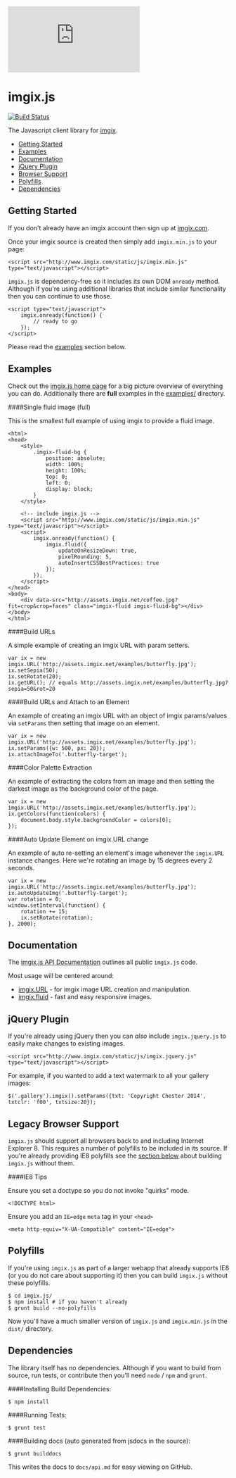 ![imgix logo](https://assets.imgix.net/imgix-logo-web-2014.pdf?page=2&fm=png&w=200&h=200)

imgix.js
========

[![Build Status](https://travis-ci.org/imgix/imgix.js.svg?branch=master)](https://travis-ci.org/imgix/imgix.js)

The Javascript client library for [imgix](http://www.imgix.com).

* [Getting Started](#getting-started)
* [Examples](#examples)
* [Documentation](#docs)
* [jQuery Plugin](#jquery)
* [Browser Support](#browser-support)
* [Polyfills](#polyfills)
* [Dependencies](#dependencies)

<a name="getting-started"></a>
Getting Started
---------------

If you don't already have an imgix account then sign up at [imgix.com](http://www.imgix.com).

Once your imgix source is created then simply add `imgix.min.js` to your page:

    <script src="http://www.imgix.com/static/js/imgix.min.js" type="text/javascript"></script>


`imgix.js` is dependency-free so it includes its own DOM `onready` method. Although if you're using additional libraries that include similar functionality then you can continue to use those.

    <script type="text/javascript">
        imgix.onready(function() {
            // ready to go
        });
    </script>


Please read the [examples](#examples) section below.

<a name="examples"></a>
Examples
--------

Check out the [imgix.js home page](http://www.imgix.com/imgix-js) for a big picture overview of everything you can do. Additionally there are __full__ examples in the [examples/](examples/) directory.


####Single fluid image (full)

This is the smallest full example of using imgix to provide a fluid image.


	<html>
	<head>
		<style>
			.imgix-fluid-bg {
				position: absolute;
				width: 100%;
				height: 100%;
				top: 0;
				left: 0;
				display: block;
			}
		</style>

		<!-- include imgix.js -->
		<script src="http://www.imgix.com/static/js/imgix.min.js" type="text/javascript"></script>
		<script>
			imgix.onready(function() {
				imgix.fluid({
					updateOnResizeDown: true,
					pixelRounding: 5,
					autoInsertCSSBestPractices: true
				});
			});
		</script>
	</head>
	<body>
		<div data-src="http://assets.imgix.net/coffee.jpg?fit=crop&crop=faces" class="imgix-fluid imgix-fluid-bg"></div>
	</body>
	</html>

####Build URLs

A simple example of creating an imgix URL with param setters.

    var ix = new imgix.URL('http://assets.imgix.net/examples/butterfly.jpg');
    ix.setSepia(50);
    ix.setRotate(20);
    ix.getURL(); // equals http://assets.imgix.net/examples/butterfly.jpg?sepia=50&rot=20

####Build URLs and Attach to an Element

An example of creating an imgix URL with an object of imgix params/values via `setParams` then setting that image on an element.

    var ix = new imgix.URL('http://assets.imgix.net/examples/butterfly.jpg');
    ix.setParams({w: 500, px: 20});
    ix.attachImageTo('.butterfly-target');


####Color Palette Extraction

An example of extracting the colors from an image and then setting the darkest image as the background color of the page.

    var ix = new imgix.URL('http://assets.imgix.net/examples/butterfly.jpg');
    ix.getColors(function(colors) {
        document.body.style.backgroundColor = colors[0];
    });

####Auto Update Element on imgix.URL change

An example of auto re-setting an element's image whenever the `imgix.URL` instance changes. Here we're rotating an image by 15 degrees every 2 seconds.

    var ix = new imgix.URL('http://assets.imgix.net/examples/butterfly.jpg');
    ix.autoUpdateImg('.butterfly-target');
    var rotation = 0;
    window.setInterval(function() {
        rotation += 15;
        ix.setRotate(rotation);
    }, 2000);

<a name="docs"></a>
Documentation
-------------

The [imgix.js API Documentation](docs/api.md) outlines all public `imgix.js` code.


Most usage will be centered around:

* [imgix.URL](docs/api.md#imgix.URL) - for imgix image URL creation and manipulation.
* [imgix.fluid](docs/api.md#imgix.fluid) - fast and easy responsive images.


<a name="jquery"></a>
jQuery Plugin
-------------

If you're already using jQuery then you can _also_ include `imgix.jquery.js` to easily make changes to existing images.

    <script src="http://www.imgix.com/static/js/imgix.jquery.js" type="text/javascript"></script>

For example, if you wanted to add a text watermark to all your gallery images:

    $('.gallery').imgix().setParams({txt: 'Copyright Chester 2014', txtclr: 'f00', txtsize:20});

<a name="browser-support"></a>
Legacy Browser Support
----------------------

`imgix.js` should support all browsers back to and including Internet Explorer 8. This requires a number of polyfills to be included in its source. If you're already providing IE8 polyfills see the [section below](#polyfills) about building `imgix.js` without them.

####IE8 Tips

Ensure you set a doctype so you do not invoke "quirks" mode.

    <!DOCTYPE html>

Ensure you add an `IE=edge` `meta` tag in your `<head>`

    <meta http-equiv="X-UA-Compatible" content="IE=edge">

<a name="polyfills"></a>
Polyfills
---------

If you're using `imgix.js` as part of a larger webapp that already supports IE8 (or you do not care about supporting it) then you can build `imgix.js` without these polyfills.


    $ cd imgix.js/
    $ npm install # if you haven't already
    $ grunt build --no-polyfills

Now you'll have a much smaller version of `imgix.js` and `imgix.min.js` in the `dist/` directory.

<a name="dependencies"></a>
Dependencies
------------

The library itself has no dependencies. Although if you want to build from source, run tests, or contribute then you'll need `node` / `npm` and `grunt`.

####Installing Build Dependencies:

    $ npm install

####Running Tests:

    $ grunt test

####Building docs (auto generated from jsdocs in the source):

    $ grunt builddocs

This writes the docs to `docs/api.md` for easy viewing on GitHub.
